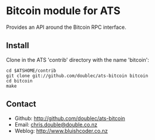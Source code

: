 Bitcoin module for ATS
======================

Provides an API around the Bitcoin RPC interface.

Install
-------

Clone in the ATS 'contrib' directory with the name 'bitcoin':

    cd $ATSHOME/contrib
    git clone git://github.com/doublec/ats-bitcoin bitcoin
    cd bitcoin
    make

Contact
-------
* Github: http://github.com/doublec/ats-bitcoin
* Email: chris.double@double.co.nz
* Weblog: http://www.bluishcoder.co.nz
